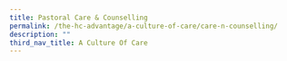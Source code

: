 ```yaml
---
title: Pastoral Care & Counselling
permalink: /the-hc-advantage/a-culture-of-care/care-n-counselling/
description: ""
third_nav_title: A Culture Of Care
---
```


